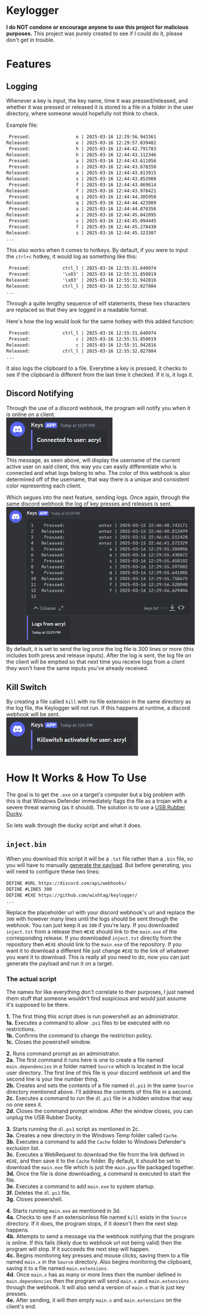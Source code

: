 # Keylogger  
**I do NOT condone or encourage anyone to use this project for malicious purposes.** This project was purely created to see if I could do it, please don't get in trouble.  
# Features  
## Logging  
Whenever a key is input, the key name, time it was pressed/released, and whether it was pressed or released it is stored to a file in a folder in the user directory, where someone would hopefully not think to check.  

Example file:  
```
 Pressed:                 e | 2025-03-16 12:29:56.943361
Released:                 e | 2025-03-16 12:29:57.039482
 Pressed:                 h | 2025-03-16 12:44:42.791783
Released:                 h | 2025-03-16 12:44:43.112346
 Pressed:                 a | 2025-03-16 12:44:43.611056
 Pressed:                 s | 2025-03-16 12:44:43.678358
Released:                 a | 2025-03-16 12:44:43.813915
Released:                 s | 2025-03-16 12:44:43.853908
 Pressed:                 f | 2025-03-16 12:44:43.869614
Released:                 f | 2025-03-16 12:44:43.978421
 Pressed:                 q | 2025-03-16 12:44:44.305958
Released:                 q | 2025-03-16 12:44:44.423989
 Pressed:                 a | 2025-03-16 12:44:44.878356
Released:                 a | 2025-03-16 12:44:45.042895
 Pressed:                 s | 2025-03-16 12:44:45.094445
 Pressed:                 f | 2025-03-16 12:44:45.278438
Released:                 s | 2025-03-16 12:44:45.323307
...
```
This also works when it comes to hotkeys. By default, if you were to input the `ctrl+c` hotkey, it would log as something like this:  
```
 Pressed:            ctrl_l | 2025-03-16 12:55:31.640974
 Pressed:            '\x03' | 2025-03-16 12:55:31.850019
Released:            '\x03' | 2025-03-16 12:55:31.942816
Released:            ctrl_l | 2025-03-16 12:55:32.027804
...
```
Through a quite lengthy sequence of elif statements, these hex characters are replaced so that they are logged in a readable format.  

Here's how the log would look for the same hotkey with this added function:  
```
 Pressed:            ctrl_l | 2025-03-16 12:55:31.640974
 Pressed:                 c | 2025-03-16 12:55:31.850019
Released:                 c | 2025-03-16 12:55:31.942816
Released:            ctrl_l | 2025-03-16 12:55:32.027804
...
```
It also logs the clipboard to a file. Everytime a key is pressed, it checks to see if the clipboard is different from the last time it checked. If it is, it logs it.

## Discord Notifying  
Through the use of a discord webhook, the program will notify you when it is online on a client.  
<img src="img/Webhookoutput1.png" alt="Webhook1">  
This message, as seen above, will display the username of the current active user on said client, this way you can easily differentiate who is connected and what logs belong to who. The color of this webhook is also determined off of the username, that way there is a unique and consistent color representing each client.  

Which segues into the next feature, sending logs. Once again, through the same discord webhook the log of key presses and releases is sent.  
<img src="img/Webhookoutput2.png" alt="Webhook2">  
By default, it is set to send the log once the log file is 300 lines or more (this includes both press and release inputs). After the log is sent, the log file on the client will be emptied so that next time you receive logs from a client they won't have the same inputs you've already received.  
## Kill Switch
By creating a file called `kill` with no file extension in the same directory as the log file, the Keylogger will not run. If this happens at runtime, a discord webhook will be sent.  
<img src="img/Webhookoutput3.png" alt="Webhook3">  
# How It Works & How To Use
The goal is to get the `.exe` on a target's computer but a big problem with this is that Windows Defender immediately flags the file as a trojan with a severe threat warning (as it should). The solution is to use a [USB Rubber Ducky](https://shop.hak5.org/products/usb-rubber-ducky).  

So lets walk through the ducky script and what it does.  
## `inject.bin`
When you download this script it will be a `.txt` file rather than a `.bin` file, so you will have to manually [generate the payload](https://payloadstudio.hak5.org/community/). But before generating, you will need to configure these two lines:  
```
DEFINE #URL https://discord.com/api/webhooks/
DEFINE #LINES 300
DEFINE #EXE https://github.com/wishtag/keylogger/
...
```
Replace the placeholder url with your discord webhook's url and replace the `300` with however many lines until the logs should be sent through the webhook. You can just keep it as `300` if you're lazy. If you downloaded `inject.txt` from a release then `#EXE` should link to the `main.exe` of the corresponding release. If you downloaded `inject.txt` directly from the repository then `#EXE` should link to the `main.exe` of the repository. If you want it to download a different file just change `#EXE` to the link of whatever you want it to download. This is really all you need to do, now you can just generate the payload and run it on a target.  

### The actual script
The names for like everything don't correlate to their purposes, I just named them stuff that someone wouldn't find suspicious and would just assume it's supposed to be there.

**1.** The first thing this script does is run powershell as an administrator.  
**1a.** Executes a command to allow `.ps1` files to be executed with no restrictions.  
**1b.** Confirms the command to change the restriction policy.  
**1c.** Closes the powershell window.  

**2.** Runs command prompt as an administrator.  
**2a.** The first command it runs here is one to create a file named `main.dependencies` in a folder named `Source` which is located in the local user directory. The first line of this file is your discord webhook url and the second line is your line number thing.  
**2b.** Creates and sets the contents of a file named `dl.ps1` in the same `Source` directory mentioned above. I'll address the contents of this file in a second.  
**2c.** Executes a command to run the `dl.ps1` file in a hidden window that way no one sees it.  
**2d.** Closes the command prompt window. After the window closes, you can unplug the USB Rubber Ducky.  

**3.** Starts running the `dl.ps1` script as mentioned in 2c.  
**3a.** Creates a new directory in the Windows Temp folder called `Cache`.  
**3b.** Executes a command to add the `Cache` folder to Windows Defender's exclusion list.  
**3c.** Executes a WebRequest to download the file from the link defined in `#EXE`, and then save it to the `Cache` folder. By default, it should be set to download the `main.exe` file which is just the `main.pyw` file packaged together.  
**3d.** Once the file is done downloading, a command is executed to start the file.  
**3e.** Executes a command to add `main.exe` to system startup.  
**3f.** Deletes the `dl.ps1` file.  
**3g.** Closes powershell.  

**4.** Starts running `main.exe` as mentioned in 3d.  
**4a.** Checks to see if an extensionless file named `kill` exists in the `Source` directory. If it does, the program stops, if it doesn't then the next step happens.  
**4b.** Attempts to send a message via the webhook notifying that the program is online. If this fails (likely due to webhook url not being valid) then the program will stop. If it succeeds the next step will happen.  
**4c.** Begins monitoring key presses and mouse clicks, saving them to a file named `main.x` in the `Source` directory. Also begins monitoring the clipboard, saving it to a file named `main.extensions`.  
**4d.** Once `main.x` has as many or more lines then the number defined in `main.dependencies` then the program will send `main.x` and `main.extensions` through the webhook. It will also send a version of `main.x` that is just key presses.  
**4e.** After sending, it will then empty `main.x` and `main.extensions` on the client's end.